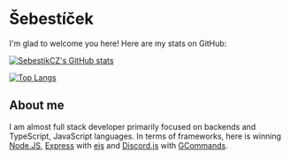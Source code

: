 # Šebestíček
I'm glad to welcome you here! Here are my stats on GitHub:

[![SebestikCZ's GitHub stats](https://github-readme-stats.vercel.app/api?username=SebestikCZ&show_icons=true&layout=compact&theme=dark)](https://github.com/SebestikCZ)

[![Top Langs](https://github-readme-stats.vercel.app/api/top-langs/?username=SebestikCZ&layout=compact&theme=dark)](https://github.com/SebestikCZ)

## About me
I am almost full stack developer primarily focused on backends and TypeScript, JavaScript languages. In terms of frameworks, here is winning [Node.JS](https://nodejs.org), [Express](https://npmjs.org/package/express) with [ejs](https://npmjs.org/package/ejs) and [Discord.js](https://discord.js.org) with [GCommands](https://garlic-team.js.org).
